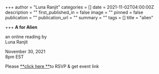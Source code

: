 +++
author = "Luna Ranjit"
categories = []
date = 2021-11-02T04:00:00Z
description = ""
first_published_in = false
image = ""
pinned = false
publication = ""
publication_url = ""
summary = ""
tags = []
title = "alien"

+++
**A for Alien**

an online reading by  
Luna Ranjit

November 30, 2021  
8pm EST

Please [**click here **](https://docs.google.com/forms/d/e/1FAIpQLSetp7GuL60M92gPgzNwo5djTiMMkw7U0KkbbqKykl80CVOv4Q/viewform)to RSVP & get event link 